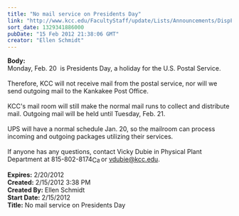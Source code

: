 ```yaml
---
title: "No mail service on Presidents Day"
link: "http://www.kcc.edu/FacultyStaff/update/Lists/Announcements/DispForm.aspx?ID=605"
sort_date: 1329341886000
pubDate: "15 Feb 2012 21:38:06 GMT"
creator: "Ellen Schmidt"
---
```


<div><b>Body:</b> <div class=ExternalClass64129DE1A1904D4BBA65396B110E1414><div>Monday, Feb. 20  is Presidents Day, a holiday for the U.S. Postal Service.<br> <br>Therefore, KCC will not receive mail from the postal service, nor will we send outgoing mail to the Kankakee Post Office.</div>
<div> </div>
<div>KCC's mail room will still make the normal mail runs to collect and distribute mail. Outgoing mail will be held until Tuesday, Feb. 21.</div>
<div> </div>
<div>UPS will have a normal schedule Jan. 20, so the mailroom can process incoming and outgoing packages utilizing their services.</div>
<div> </div>
<div>If anyone has any questions, contact Vicky Dubie in Physical Plant Department at <span style="white-space:nowrap" class=baec5a81-e4d6-4674-97f3-e9220f0136c1>815-802-8174<a style="border-bottom:medium none;position:static !important;border-left:medium none;margin:0px;width:16px;bottom:0px;display:inline;white-space:nowrap;float:none;height:16px;vertical-align:middle;overflow:hidden;border-top:medium none;top:0px;cursor:hand;right:0px;border-right:medium none;left:0px" title="Call: 815-802-8174" href="#"><img style="border-bottom:medium none;position:static !important;border-left:medium none;margin:0px;width:16px;bottom:0px;display:inline;white-space:nowrap;float:none;height:16px;vertical-align:middle;overflow:hidden;border-top:medium none;top:0px;cursor:hand;right:0px;border-right:medium none;left:0px" title="Call: 815-802-8174"></a></span> or <a href="mailto:vdubie@kcc.edu">vdubie@kcc.edu</a>.</div>
<div> <br></div></div></div>
<div><b>Expires:</b> 2/20/2012</div>
<div><b>Created:</b> 2/15/2012 3:38 PM</div>
<div><b>Created By:</b> Ellen Schmidt</div>
<div><b>Start Date:</b> 2/15/2012</div>
<div><b>Title:</b> No mail service on Presidents Day</div>
